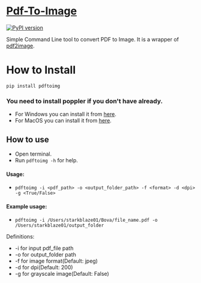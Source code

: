 # [Pdf-To-Image](https://github.com/starkblaze01/Pdf-To-Image)
[![PyPI version](https://badge.fury.io/py/pdftoimg.svg)](https://badge.fury.io/py/pdftoimg)


Simple Command Line tool to convert PDF to Image. It is a wrapper of [pdf2image](https://pypi.org/project/pdf2image/).

# How to Install
`pip install pdftoimg`

### You need to install poppler if you don't have already.
- For Windows you can install it from [here](https://anaconda.org/conda-forge/poppler/files).
- For MacOS you can install it from [here](http://macappstore.org/poppler/).

## How to use
- Open terminal.
- Run `pdftoimg -h` for help.

#### Usage:
- `pdftoimg -i <pdf_path> -o <output_folder_path> -f <format> -d <dpi> -g <True/False>`

#### Example usage:
- `pdftoimg -i /Users/starkblaze01/Bova/file_name.pdf -o /Users/starkblaze01/output_folder`

Definitions:
- -i for input pdf_file path
- -o for output_folder path
- -f for image format(Default: jpeg)
- -d for dpi(Default: 200)
- -g for grayscale image(Default: False)
